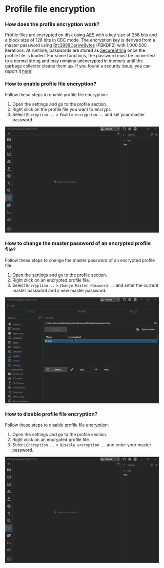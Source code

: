 # Profile file encryption

### How does the profile encryption work?

Profile files are encrypted on disk using [AES](https://docs.microsoft.com/de-de/dotnet/api/system.security.cryptography.aes) with a key size of 256 bits and a block size of 128 bits in CBC mode. The encryption key is derived from a master password using [Rfc2898DeriveBytes](https://docs.microsoft.com/en-US/dotnet/api/system.security.cryptography.rfc2898derivebytes) (PBKDF2) with 1,000,000 iterations. At runtime, passwords are stored as [SecureString](https://docs.microsoft.com/en-US/dotnet/api/system.security.securestring) once the profile file is loaded. For some functions, the password must be converted to a normal string and may remains unencrypted in memory until the garbage collector cleans them up. If you found a security issue, you can report it [here](https://github.com/BornToBeRoot/NETworkManager/security/advisories/new)!

### How to enable profile file encryption?

Follow these steps to enable profile file encryption:

1. Open the settings and go to the profile section. 
2. Right click on the profile file you want to encrypt.
3. Select `Encryption...` > `Enable encryption...` and set your master password.

![Profile file encryption - Enable encryption](./img/profilefile-encryption-enableencryption.gif)

### How to change the master password of an encrypted profile file?

Follow these steps to change the master password of an encrypted profile file:

1. Open the settings and go to the profile section.
2. Right click on an encrypted profile file.
3. Select `Encryption...` > `Change Master Password...` and enter the current master password and a new master password.

![Profile file encryption - Change master password](./img/profilefile-encryption-changemasterpassword.gif)

### How to disable profile file encryption?

Follow these steps to disable profile file encryption:

1. Open the settings and go to the profile section.
2. Right click on an encrypted profile file.
3. Select `Encryption...` > `Disable encryption...` and enter your master password.

![Profile file encryption - Enable encryption](./img/profilefile-encryption-disableencryption.gif)
